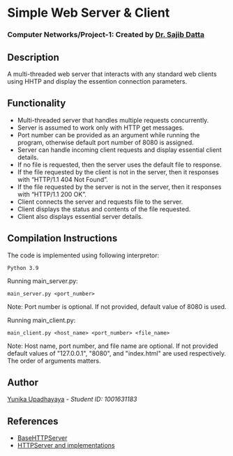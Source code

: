 # Simple Web Server & Client
### Computer Networks/Project-1: Created by [Dr. Sajib Datta](http://crystal.uta.edu/~datta/)

## Description
A multi-threaded web server that interacts with any standard web clients using HHTP and display the essention connection parameters.

## Functionality
* Multi-threaded server that handles multiple requests concurrently.
* Server is assumed to work only with HTTP get messages.
* Port number can be provided as an argument while running the program, otherwise default port number of 8080 is assigned.
* Server can handle incoming client requests and display essential client details.
* If no file is requested, then the server uses the default file to response.
* If the file requested by the client is not in the server, then it responses with “HTTP/1.1 404 Not Found”.
* If the file requested by the server is not in the server, then it responses with “HTTP/1.1 200 OK”.
* Client connects the server and requests file to the server.
* Client displays the status and contents of the file requested.
* Client also displays essential server details.

## Compilation Instructions
The code is implemented using following interpretor:

```
Python 3.9
```

Running main_server.py:
```
main_server.py <port_number>
```
Note: Port number is optional. If not provided, default value of 8080 is used.

Running main_client.py:
```
main_client.py <host_name> <port_number> <file_name>
```
Note: Host name, port number, and file name are optional. If not provided default values of  "127.0.0.1", "8080", and "index.html" are used respectively. The order of arguments matters. 

## Author
[Yunika Upadhayaya](https://github.com/yxu1183) - *Student ID: 1001631183*

## References
* [BaseHTTPServer](https://documentation.help/Python-2.7.13/basehttpserver.html)
* [HTTPServer and implementations](https://python.readthedocs.io/en/v2.7.2/library/basehttpserver.html)